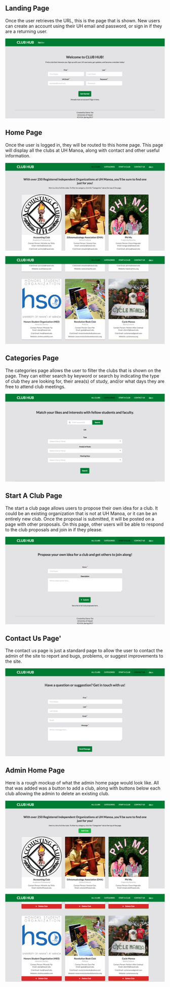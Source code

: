 ## Landing Page
<p>Once the user retrieves the URL, this is the page that is shown. New users can create an account using their UH email and password, or sign in if they are a returning user.</p>

![](https://raw.githubusercontent.com/dannytan/final-project-mockup/master/doc/landing-page.png)

## Home Page
<p>Once the user is logged in, they will be routed to this home page. This page will display all the clubs at UH Manoa, along with contact and other useful information.</p>

![](https://raw.githubusercontent.com/dannytan/final-project-mockup/master/doc/home-page-1.png)

![](https://raw.githubusercontent.com/dannytan/final-project-mockup/master/doc/home-page-2.png)

## Categories Page
<p>The categories page allows the user to filter the clubs that is shown on the page. They can either search by keyword or search by indicating the type of club they are looking for, their area(s) of study, and/or what days they are free to attend club meetings.</p>

![](https://raw.githubusercontent.com/dannytan/final-project-mockup/master/doc/categories-page.png)

## Start A Club Page
<p>The start a club page allows users to propose their own idea for a club. It could be an existing organization that is not at UH Manoa, or it can be an entirely new club. Once the proposal is submitted, it will be posted on a page with other proposals. On this page, other users will be able to respond to the club proposals and join in if they please.</p>

![](https://raw.githubusercontent.com/dannytan/final-project-mockup/master/doc/start-a-club-page.png)

## Contact Us Page'
<p>The contact us page is just a standard page to allow the user to contact the admin of the site to report and bugs, problems, or suggest improvements to the site.</p>

![](https://raw.githubusercontent.com/dannytan/final-project-mockup/master/doc/contact-us-page.png)

## Admin Home Page
<p>Here is a rough mockup of what the admin home page would look like. All that was added was a button to add a club, along with buttons below each club allowing the admin to delete an existing club.</p>

![](https://raw.githubusercontent.com/dannytan/final-project-mockup/master/doc/admin-home-page-1.png)

![](https://raw.githubusercontent.com/dannytan/final-project-mockup/master/doc/admin-home-page-2.png)
